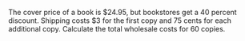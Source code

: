 The cover price of a book is $24.95, but
bookstores get a 40 percent discount. Shipping costs $3 for the first
copy and 75 cents for each additional copy. Calculate the total
wholesale costs for 60 copies.
